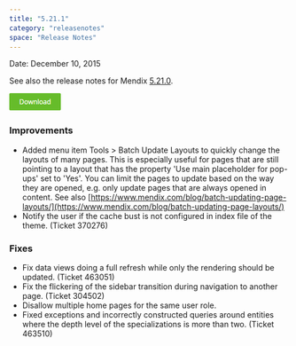 ```yaml
---
title: "5.21.1"
category: "releasenotes"
space: "Release Notes"
---
```



Date: December 10, 2015

See also the release notes for Mendix [5.21.0](https://world.mendix.com/display/ReleaseNotes/5.21.0).

[![](attachments/12879889/13402533.png)](https://appstore.home.mendix.com/link/modeler/5.21.1)

### Improvements

*   Added menu item Tools > Batch Update Layouts to quickly change the layouts of many pages. This is especially useful for pages that are still pointing to a layout that has the property 'Use main placeholder for pop-ups' set to 'Yes'. You can limit the pages to update based on the way they are opened, e.g. only update pages that are always opened in content. See also [https://www.mendix.com/blog/batch-updating-page-layouts/](https://www.mendix.com/blog/batch-updating-page-layouts/)
*   Notify the user if the cache bust is not configured in index file of the theme. (Ticket 370276)

### Fixes

*   Fix data views doing a full refresh while only the rendering should be updated. (Ticket 463051)
*   Fix the flickering of the sidebar transition during navigation to another page. (Ticket 304502)
*   Disallow multiple home pages for the same user role.
*   Fixed exceptions and incorrectly constructed queries around entities where the depth level of the specializations is more than two. (Ticket 463510)